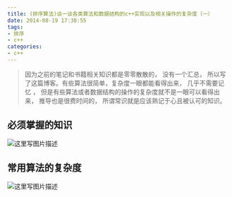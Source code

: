 ```yaml
---
title: (排序算法)谈一谈各类算法和数据结构的c++实现以及相关操作的复杂度（一）
date: 2014-08-19 17:38:55
tags:
- 排序
- c++
categories:
- c++
---
```


> 因为之前的笔记和书籍相关知识都是零零散散的， 没有一个汇总， 所以写了这篇博客。有些算法很简单，复杂度一眼都能看得出来， 几乎不需要记忆 ， 但是有些算法或者数据结构的操作的复杂度就不是一眼可以看得出来， 推导也是很费时间的， 所谓常识就是应该熟记于心且被认可的知识。




## **必须掌握的知识**
![这里写图片描述](http://img.blog.csdn.net/20170804205144200?watermark/2/text/aHR0cDovL2Jsb2cuY3Nkbi5uZXQvbm9zaXg=/font/5a6L5L2T/fontsize/400/fill/I0JBQkFCMA==/dissolve/70/gravity/SouthEast)

<!-- more -->

## **常用算法的复杂度**

![这里写图片描述](http://img.blog.csdn.net/20170804201637199?watermark/2/text/aHR0cDovL2Jsb2cuY3Nkbi5uZXQvbm9zaXg=/font/5a6L5L2T/fontsize/400/fill/I0JBQkFCMA==/dissolve/70/gravity/SouthEast)
